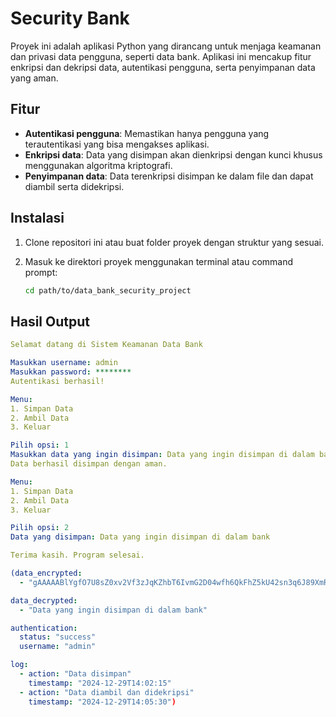 # Security Bank

Proyek ini adalah aplikasi Python yang dirancang untuk menjaga keamanan dan privasi data pengguna, seperti data bank. Aplikasi ini mencakup fitur enkripsi dan dekripsi data, autentikasi pengguna, serta penyimpanan data yang aman.

## Fitur

- **Autentikasi pengguna**: Memastikan hanya pengguna yang terautentikasi yang bisa mengakses aplikasi.
- **Enkripsi data**: Data yang disimpan akan dienkripsi dengan kunci khusus menggunakan algoritma kriptografi.
- **Penyimpanan data**: Data terenkripsi disimpan ke dalam file dan dapat diambil serta didekripsi.

## Instalasi

1. Clone repositori ini atau buat folder proyek dengan struktur yang sesuai.
   
2. Masuk ke direktori proyek menggunakan terminal atau command prompt:
   ```bash
   cd path/to/data_bank_security_project

## Hasil Output

```yaml
Selamat datang di Sistem Keamanan Data Bank

Masukkan username: admin
Masukkan password: ********
Autentikasi berhasil!

Menu:
1. Simpan Data
2. Ambil Data
3. Keluar

Pilih opsi: 1
Masukkan data yang ingin disimpan: Data yang ingin disimpan di dalam bank
Data berhasil disimpan dengan aman.

Menu:
1. Simpan Data
2. Ambil Data
3. Keluar

Pilih opsi: 2
Data yang disimpan: Data yang ingin disimpan di dalam bank

Terima kasih. Program selesai.

(data_encrypted:
  - "gAAAAABlYgfO7U8sZ0xv2Vf3zJqKZhbT6IvmG2D04wfh6QkFhZ5kU42sn3q6J89XmRH-7cZXy7m4bn4hwvDHFpUwJjt5-2Tj0A=="

data_decrypted:
  - "Data yang ingin disimpan di dalam bank"

authentication:
  status: "success"
  username: "admin"

log:
  - action: "Data disimpan"
    timestamp: "2024-12-29T14:02:15"
  - action: "Data diambil dan didekripsi"
    timestamp: "2024-12-29T14:05:30")

